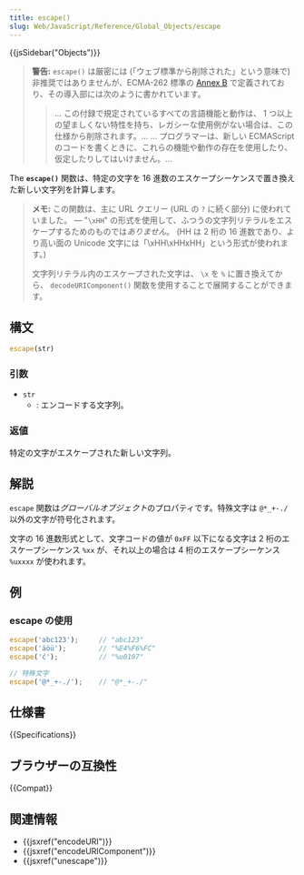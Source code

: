 ```yaml
---
title: escape()
slug: Web/JavaScript/Reference/Global_Objects/escape
---
```


{{jsSidebar("Objects")}}

> **警告:** `escape()` は厳密には (「ウェブ標準から削除された」という意味で) 非推奨ではありませんが、ECMA-262 標準の [Annex B](https://www.ecma-international.org/ecma-262/9.0/index.html#sec-additional-ecmascript-features-for-web-browsers) で定義されており、その導入部には次のように書かれています。
>
> > … この付録で規定されているすべての言語機能と動作は、 1 つ以上の望ましくない特性を持ち、レガシーな使用例がない場合は、この仕様から削除されます。…
> … プログラマーは、新しい ECMAScript のコードを書くときに、これらの機能や動作の存在を使用したり、仮定したりしてはいけません。…

The **`escape()`** 関数は、特定の文字を 16 進数のエスケープシーケンスで置き換えた新しい文字列を計算します。

> **メモ:** この関数は、主に URL クエリー (URL の `?` に続く部分) に使われていました。 — "`\xHH`" の形式を使用して、ふつうの文字列リテラルをエスケープするためのものでは*ありません*。 (HH は 2 桁の 16 進数であり、より高い面の Unicode 文字には「\xHH\xHHxHH」という形式が使われます。)
>
> 文字列リテラル内のエスケープされた文字は、 `\x` を `%` に置き換えてから、 `decodeURIComponent()` 関数を使用することで展開することができます。

## 構文

```js
escape(str)
```

### 引数

- `str`
  - : エンコードする文字列。

### 返値

特定の文字がエスケープされた新しい文字列。

## 解説

`escape` 関数は*グローバルオブジェクト*のプロパティです。特殊文字は `@*_+-./` 以外の文字が符号化されます。

文字の 16 進数形式として、文字コードの値が `0xFF` 以下になる文字は 2 桁のエスケープシーケンス `%xx` が、それ以上の場合は 4 桁のエスケープシーケンス `%uxxxx` が使われます。

## 例

### escape の使用

```js
escape('abc123');     // "abc123"
escape('äöü');        // "%E4%F6%FC"
escape('ć');          // "%u0107"

// 特殊文字
escape('@*_+-./');    // "@*_+-./"
```

## 仕様書

{{Specifications}}

## ブラウザーの互換性

{{Compat}}

## 関連情報

- {{jsxref("encodeURI")}}
- {{jsxref("encodeURIComponent")}}
- {{jsxref("unescape")}}

